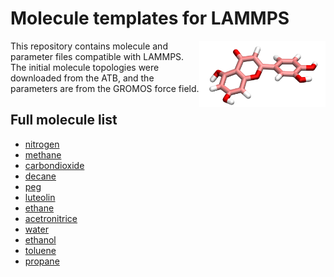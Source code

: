 # Molecule templates for LAMMPS 

<a href="webp">
  <img src="luoteolin.png" align="right" width="40%"/>
</a>

This repository contains molecule and parameter files compatible with LAMMPS. The initial
molecule topologies were downloaded from the ATB, and the parameters are from the GROMOS force field.

## Full molecule list

- [nitrogen](nitrogen_N2)
- [methane](methane_CH4)
- [carbondioxide](carbondioxide_CO2)
- [decane](decane_C10H22)
- [peg](peg_C28H58O15)
- [luteolin](luteolin_C15H10O6)
- [ethane](ethane_C2H6)
- [acetronitrice](acetronitrice_C2H3N)
- [water](water_H2O)
- [ethanol](ethanol_C2H5OH)
- [toluene](toluene_C7H8)
- [propane](propane_C3H8)

